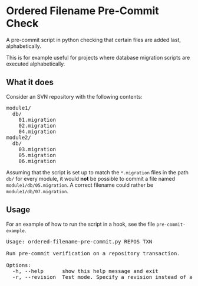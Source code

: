 Ordered Filename Pre-Commit Check
=================================

A pre-commit script in python checking that certain files are added last,
alphabetically.

This is for example useful for projects where database migration scripts are
executed alphabetically.

What it does
------------

Consider an SVN repository with the following contents:

<pre>
module1/
  db/
    01.migration
    02.migration
    04.migration
module2/
  db/
    03.migration
    05.migration
    06.migration
</pre>

Assuming that the script is set up to match the `*.migration` files in the path `db/`
for every module, it would **not** be possible to commit a file named `module1/db/05.migration`.
A correct filename could rather be `module1/db/07.migration`.

Usage
-----

For an example of how to run the script in a hook, see the file `pre-commit-example`.

<pre>
Usage: ordered-filename-pre-commit.py REPOS TXN

Run pre-commit verification on a repository transaction.

Options:
  -h, --help      show this help message and exit
  -r, --revision  Test mode. Specify a revision instead of a transaction.
</pre>